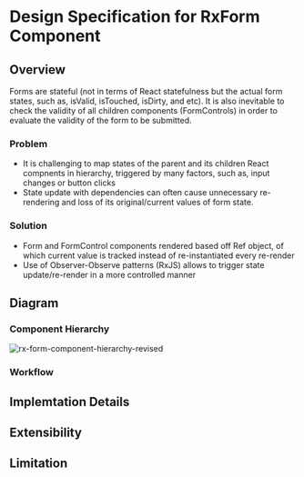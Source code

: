 # Design Specification for RxForm Component

## Overview
Forms are stateful (not in terms of React statefulness but the actual form states, such as, isValid, isTouched, isDirty, and etc). It is also inevitable to check the validity of all children components (FormControls) in order to evaluate the validity of the form to be submitted.

### Problem
- It is challenging to map states of the parent and its children React compnents in hierarchy, triggered by many factors, such as, input changes or button clicks
- State update with dependencies can often cause unnecessary re-rendering and loss of its original/current values of form state.

### Solution
- Form and FormControl components rendered based off Ref object, of which current value is tracked instead of re-instantiated every re-render
- Use of Observer-Observe patterns (RxJS) allows to trigger state update/re-render in a more controlled manner

## Diagram
### Component Hierarchy
![rx-form-component-hierarchy-revised](https://user-images.githubusercontent.com/19801457/76281589-e4ed4880-626b-11ea-8675-70c47d73b183.png)

### Workflow

## Implemtation Details

## Extensibility

## Limitation
